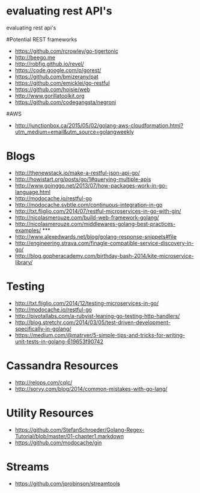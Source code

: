# evaluating rest API's
evaluating rest api's

#Potential REST frameworks

* https://github.com/rcrowley/go-tigertonic
* http://beego.me
* http://robfig.github.io/revel/
* https://code.google.com/p/gorest/
* https://github.com/bmizerany/pat
* https://github.com/emicklei/go-restful
* https://github.com/hoisie/web
* http://www.gorillatoolkit.org
* https://github.com/codegangsta/negroni

#AWS 
* http://junctionbox.ca/2015/05/02/golang-aws-cloudformation.html?utm_medium=email&utm_source=golangweekly

# Blogs

* http://thenewstack.io/make-a-restful-json-api-go/
* http://howistart.org/posts/go/1#querying-multiple-apis
* http://www.goinggo.net/2013/07/how-packages-work-in-go-language.html
* http://modocache.io/restful-go
* http://modocache.svbtle.com/continuous-integration-in-go
* http://txt.fliglio.com/2014/07/restful-microservices-in-go-with-gin/
* http://nicolasmerouze.com/build-web-framework-golang/
* http://nicolasmerouze.com/middlewares-golang-best-practices-examples/ ***
* http://www.alexedwards.net/blog/golang-response-snippets#file
* http://engineering.strava.com/finagle-compatible-service-discovery-in-go/
* http://blog.gopheracademy.com/birthday-bash-2014/kite-microservice-library/

# Testing

* http://txt.fliglio.com/2014/12/testing-microservices-in-go/
* http://modocache.io/restful-go
* http://pivotallabs.com/a-rubyist-leaning-go-testing-http-handlers/
* http://blog.stretchr.com/2014/03/05/test-driven-development-specifically-in-golang/
* https://medium.com/@matryer/5-simple-tips-and-tricks-for-writing-unit-tests-in-golang-619653f90742

# Cassandra Resources

* http://relops.com/cqlc/
* http://soryy.com/blog/2014/common-mistakes-with-go-lang/

# Utility Resources

* https://github.com/StefanSchroeder/Golang-Regex-Tutorial/blob/master/01-chapter1.markdown
* https://github.com/modocache/gin

# Streams

* https://github.com/jprobinson/streamtools
